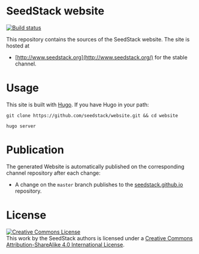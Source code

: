 # SeedStack website 
[![Build status](https://travis-ci.org/seedstack/website.svg?branch=master)](https://travis-ci.org/seedstack/website)

This repository contains the sources of the SeedStack website. The site is hosted at 

* [http://www.seedstack.org](http://www.seedstack.org/) for the stable channel. 

# Usage

This site is built with [Hugo](http://gohugo.io/). If you have Hugo in your path:

    git clone https://github.com/seedstack/website.git && cd website

    hugo server


# Publication

The generated Website is automatically published on the corresponding channel repository after each change:

* A change on the `master` branch publishes to the [seedstack.github.io](https://github.com/seedstack/seedstack.github.io) repository. 

# License

<a rel="license" href="http://creativecommons.org/licenses/by-sa/4.0/"><img alt="Creative Commons License" style="border-width:0" src="https://i.creativecommons.org/l/by-sa/4.0/88x31.png" /></a><br />This work by <span xmlns:cc="http://creativecommons.org/ns#" property="cc:attributionName">the SeedStack authors</span> is licensed under a <a rel="license" href="http://creativecommons.org/licenses/by-sa/4.0/">Creative Commons Attribution-ShareAlike 4.0 International License</a>.
